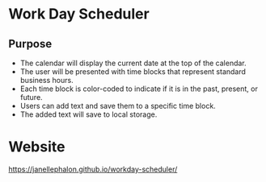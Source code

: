 # Work Day Scheduler

## Purpose 
* The calendar will display the current date at the top of the calendar. 
* The user will be presented with time blocks that represent standard business hours. 
* Each time block is color-coded to indicate if it is in the past, present, or future. 
* Users can add text and save them to a specific time block.
* The added text will save to local storage. 

# Website 
https://janellephalon.github.io/workday-scheduler/